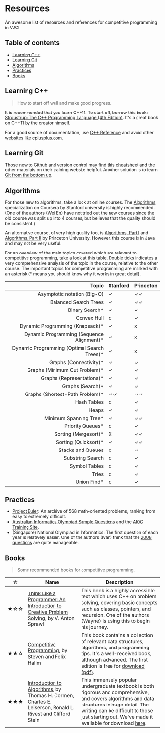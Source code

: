 # Resources
An awesome list of resources and references for competitive programming in VJC!

## Table of contents
* [Learning C++](#learning-c++)
* [Learning Git](#learning-git)
* [Algorithms](#algorithms)
* [Practices](#practices)
* [Books](#books)

## Learning C++

> How to start off well and make good progress.

It is recommended that you learn C++11. To start off, borrow this book: [Stroustrup: The C++ Programming Language (4th Edition)](http://www.stroustrup.com/4th.html). It's a great book on C++11 by the creator himself.

For a good source of documentation, use [C++ Reference](http://en.cppreference.com/w/) and avoid other websites like [cplusplus.com](http://www.cplusplus.com/).

## Learning Git

Those new to Github and version control may find this [cheatsheet](https://services.github.com/on-demand/downloads/github-git-cheat-sheet.pdf) and the other materials on their training website helpful. Another solution is to learn [Git from the bottom up](https://jwiegley.github.io/git-from-the-bottom-up/).

## Algorithms

For those new to algorithms, take a look at online courses. The [Algorithms](https://www.coursera.org/specializations/algorithms) specialization on Coursera by Stanford university is highly recommended. (One of the authors (Wei En) have not tried out the new courses since the old course was split up into 4 courses, but believes that the quality should be consistent.)

An alternative course, of very high quality too, is [Algorithms, Part I](https://www.coursera.org/learn/introduction-to-algorithms) and [Algorithms, Part II](https://www.coursera.org/learn/java-data-structures-algorithms-2) by Princeton University. However, this course is in Java and may not be very useful.

For an overview of the main topics covered which are relevant to competitive programming, take a look at this table. Double ticks indicates a very comprehensive analysis of the topic in the course, relative to the other course. The important topics for competitive programming are marked with an asterisk (\* means you should know why it works in great detail).

| **Topic** | **Stanford** | **Princeton** |
|---:|---|---|
| Asymptotic notation (Big-O) | ✓ | ✓✓ |
| Balanced Search Trees | ✓ | ✓✓ |
| Binary Search\* | ✓ | ✓ |
| Convex Hull | x | ✓ |
| Dynamic Programming (Knapsack)\* | ✓ | x |
| Dynamic Programming (Sequence Alignment)\* | ✓ | x |
| Dynamic Programming (Optimal Search Trees)\* | ✓ | x |
| Graphs (Connectivity)\* | ✓ | ✓ |
| Graphs (Minimum Cut Problem)\* | ✓ | ✓ |
| Graphs (Representations)\* | ✓ | ✓ |
| Graphs (Search)\* | ✓ | ✓ |
| Graphs (Shortest-Path Problem)\* | ✓✓ | ✓✓ |
| Hash Tables | x | ✓ |
| Heaps | ✓ | ✓ |
| Minimum Spanning Tree\* | ✓ | ✓✓ |
| Priority Queues\* | x | ✓ |
| Sorting (Mergesort)\* | X | ✓✓ |
| Sorting (Quicksort)\* | ✓ | ✓✓ |
| Stacks and Queues | x | ✓ |
| Substring Search | x | ✓ |
| Symbol Tables | x | ✓ |
| Tries | x | ✓ |
| Union Find\* | x | ✓ |

## Practices

* [Project Euler](https://projecteuler.net/archives): An archive of 568 math-oriented problems, ranking from easy to extremely difficult.
* [Australian Informatics Olympiad Sample Questions](http://www.amt.edu.au/informatics/aio/aio-sample-questions/) and the [AIOC Training Site](http://orac.amt.edu.au/cgi-bin/train/hub.pl).
* (Singapore) National Olympiad in Informatics: The first question of each year is relatively easier. One of the authors (Ivan) think that the [2008 questions](https://www.comp.nus.edu.sg/~noi/tasks/2008/) are quite manageable.


## Books

> Some recommended books for competitive programming.

| ☆ | Name | Description |
| --- | --- | --- |
| ★☆☆ | [Think Like a Programmer: An Introduction to Creative Problem Solving](https://www.amazon.com/Think-Like-Programmer-Introduction-Creative/dp/1593274246/ref=sr_1_1?s=books&ie=UTF8&qid=1479865064&sr=1-1&keywords=how+to+think+like+a+programmer), by V. Anton Sprawl | This book is a highly accessible text which uses C++ on problem solving, covering basic concepts such as classes, pointers, and recursion. One of the authors (Wayne) is using this to begin his journey. 
| ★★☆ | [Competitive Programming](https://cpbook.net/), by Steven and Felix Halim | This book contains a collection of relevant data structures, algorithms, and programming tips. It's a well-received book, although advanced. The first edition is free for [download (pdf)](http://www.comp.nus.edu.sg/~stevenha/myteaching/competitive_programming/cp1.pdf). |
| ★★★ | [Introduction to Algorithms](https://www.amazon.com/Introduction-Algorithms-3rd-MIT-Press/dp/0262033844), by Thomas H. Cormen, Charles E. Leiserson, Ronald L. Rivest and Clifford Stein | This immensely popular undergraduate textbook is both rigorous and comprehensive, and covers algorithms and data structures in huge detail. The writing can be difficult to those just starting out. We've made it available for download [here](https://dl.dropboxusercontent.com/u/88097011/Introduction%20to%20Algorithms.pdf). 